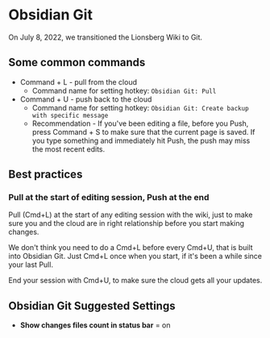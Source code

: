 # Obsidian Git
On July 8, 2022, we transitioned the Lionsberg Wiki to Git. 

## Some common commands

- Command + L - pull from the cloud
	- Command name for setting hotkey: `Obsidian Git: Pull`
- Command + U - push back to the cloud
	- Command name for setting hotkey: `Obsidian Git: Create backup with specific message`
	- Recommendation - If you've been editing a file, before you Push, press Command + S to make sure that the current page is saved. If you type something and immediately hit Push, the push may miss the most recent edits.

## Best practices

### Pull at the start of editing session, Push at the end

Pull (Cmd+L) at the start of any editing session with the wiki, just to make sure you and the cloud are in right relationship before you start making changes.

We don't think you need to do a Cmd+L before every Cmd+U, that is built into Obsidian Git. Just Cmd+L once when you start, if it's been a while since your last Pull.

End your session with Cmd+U, to make sure the cloud gets all your updates.

## Obsidian Git Suggested Settings

- **Show changes files count in status bar** = on